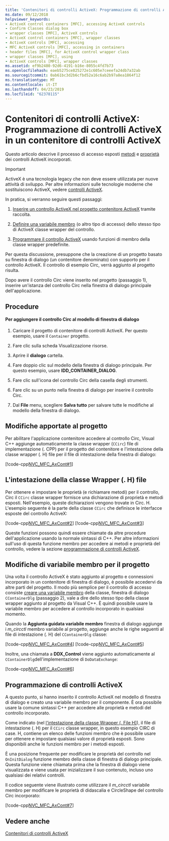 ```yaml
---
title: 'Contenitori di controlli ActiveX: Programmazione di controlli ActiveX in un contenitore di controlli ActiveX'
ms.date: 09/12/2018
helpviewer_keywords:
- ActiveX control containers [MFC], accessing ActiveX controls
- Confirm Classes dialog box
- wrapper classes [MFC], ActiveX controls
- ActiveX control containers [MFC], wrapper classes
- ActiveX controls [MFC], accessing
- MFC ActiveX controls [MFC], accessing in containers
- header files [MFC], for ActiveX control wrapper class
- wrapper classes [MFC], using
- ActiveX controls [MFC], wrapper classes
ms.assetid: ef9b2480-92d6-4191-b16e-8055c4fd7b73
ms.openlocfilehash: eaeb5275ce825272e1c605e7ceeefa24db7a32ab
ms.sourcegitcommit: 0ab61bc3d2b6cfbd52a16c6ab2b97a8ea1864f12
ms.translationtype: MT
ms.contentlocale: it-IT
ms.lasthandoff: 04/23/2019
ms.locfileid: "62378115"
---
```

# <a name="activex-control-containers-programming-activex-controls-in-an-activex-control-container"></a>Contenitori di controlli ActiveX: Programmazione di controlli ActiveX in un contenitore di controlli ActiveX

Questo articolo descrive il processo di accesso esposti [metodi](../mfc/mfc-activex-controls-methods.md) e [proprietà](../mfc/mfc-activex-controls-properties.md) dei controlli ActiveX incorporati.

>[!IMPORTANT]
> ActiveX è una tecnologia legacy che non deve essere utilizzata per nuove attività di sviluppo. Per altre informazioni sulle tecnologie moderne che sostituiscono ActiveX, vedere [controlli ActiveX](activex-controls.md).

In pratica, si verranno seguire questi passaggi:

1. [Inserire un controllo ActiveX nel progetto contenitore ActiveX](../mfc/inserting-a-control-into-a-control-container-application.md) tramite raccolta.

1. [Definire una variabile membro](../mfc/activex-control-containers-connecting-an-activex-control-to-a-member-variable.md) (o altro tipo di accesso) dello stesso tipo di ActiveX classe wrapper del controllo.

1. [Programmare il controllo ActiveX](#_core_programming_the_activex_control) usando funzioni di membro della classe wrapper predefinite.

Per questa discussione, presuppone che la creazione di un progetto basato su finestra di dialogo (un contenitore denominato) con supporto per il controllo ActiveX. Il controllo di esempio Circ, verrà aggiunto al progetto risulta.

Dopo avere il controllo Circ viene inserito nel progetto (passaggio 1), inserire un'istanza del controllo Circ nella finestra di dialogo principale dell'applicazione.

## <a name="procedures"></a>Procedure

#### <a name="to-add-the-circ-control-to-the-dialog-template"></a>Per aggiungere il controllo Circ al modello di finestra di dialogo

1. Caricare il progetto di contenitore di controlli ActiveX. Per questo esempio, usare il `Container` progetto.

1. Fare clic sulla scheda Visualizzazione risorse.

1. Aprire il **dialogo** cartella.

1. Fare doppio clic sul modello della finestra di dialogo principale. Per questo esempio, usare **IDD_CONTAINER_DIALOG**.

1. Fare clic sull'icona del controllo Circ della casella degli strumenti.

1. Fare clic su un punto nella finestra di dialogo per inserire il controllo Circ.

1. Dal **File** menu, scegliere **Salva tutto** per salvare tutte le modifiche al modello della finestra di dialogo.

## <a name="modifications-to-the-project"></a>Modifiche apportate al progetto

Per abilitare l'applicazione contenitore accedere al controllo Circ, Visual C++ aggiunge automaticamente la classe wrapper (`CCirc`) file di implementazione (. CPP) per il progetto del contenitore e l'intestazione della classe wrapper (. H) file per il file di intestazione della finestra di dialogo:

[!code-cpp[NVC_MFC_AxCont#1](../mfc/codesnippet/cpp/programming-activex-controls-in-a-activex-control-container_1.h)]

##  <a name="_core_the_wrapper_class_header_28h29_file"></a> L'intestazione della classe Wrapper (. H) file

Per ottenere e impostare le proprietà (e richiamare metodi) per il controllo, Circ il `CCirc` classe wrapper fornisce una dichiarazione di proprietà e metodi esposti. Nell'esempio, queste dichiarazioni vengono trovate in Circ. H. L'esempio seguente è la parte della classe `CCirc` che definisce le interfacce esposte del controllo ActiveX:

[!code-cpp[NVC_MFC_AxCont#2](../mfc/codesnippet/cpp/programming-activex-controls-in-a-activex-control-container_2.h)]
[!code-cpp[NVC_MFC_AxCont#3](../mfc/codesnippet/cpp/programming-activex-controls-in-a-activex-control-container_3.h)]

Queste funzioni possono quindi essere chiamate da altre procedure dell'applicazione usando la normale sintassi di C++. Per altre informazioni sull'uso di questa funzione membro per accedere ai metodi e proprietà del controllo, vedere la sezione [programmazione di controlli ActiveX](#_core_programming_the_activex_control).

##  <a name="_core_member_variable_modifications_to_the_project"></a> Modifiche di variabile membro per il progetto

Una volta il controllo ActiveX è stato aggiunto al progetto e connessioni incorporato in un contenitore di finestra di dialogo, è possibile accedervi da altre parti del progetto. Il modo più semplice per il controllo di accesso consiste [creare una variabile membro](../mfc/activex-control-containers-connecting-an-activex-control-to-a-member-variable.md) della classe, finestra di dialogo `CContainerDlg` (passaggio 2), vale a dire dello stesso tipo della classe wrapper aggiunto al progetto da Visual C++. È quindi possibile usare la variabile membro per accedere al controllo incorporato in qualsiasi momento.

Quando la **Aggiunta guidata variabile membro** finestra di dialogo aggiunge i *m_circctl* membro variabile al progetto, aggiunge anche le righe seguenti al file di intestazione (. H) del `CContainerDlg` classe:

[!code-cpp[NVC_MFC_AxCont#4](../mfc/codesnippet/cpp/programming-activex-controls-in-a-activex-control-container_4.h)]
[!code-cpp[NVC_MFC_AxCont#5](../mfc/codesnippet/cpp/programming-activex-controls-in-a-activex-control-container_5.h)]

Inoltre, una chiamata a **DDX_Control** viene aggiunto automaticamente al `CContainerDlg`dell'implementazione di `DoDataExchange`:

[!code-cpp[NVC_MFC_AxCont#6](../mfc/codesnippet/cpp/programming-activex-controls-in-a-activex-control-container_6.cpp)]

##  <a name="_core_programming_the_activex_control"></a> Programmazione di controlli ActiveX

A questo punto, si hanno inserito il controllo ActiveX nel modello di finestra di dialogo e creato una variabile membro per il componente. È ora possibile usare la comune sintassi C++ per accedere alle proprietà e metodi del controllo incorporato.

Come indicato (nel [l'intestazione della classe Wrapper (. File H)](#_core_the_wrapper_class_header_28h29_file)), il file di intestazione (. H) per il `CCirc` classe wrapper, in questo esempio CIRC di case. H, contiene un elenco delle funzioni membro che è possibile usare per ottenere e impostare qualsiasi valore di proprietà esposti. Sono disponibili anche le funzioni membro per i metodi esposti.

È una posizione frequente per modificare le proprietà del controllo nel `OnInitDialog` funzione membro della classe di finestra di dialogo principale. Questa funzione viene chiamata prima che la finestra di dialogo viene visualizzata e viene usata per inizializzare il suo contenuto, incluso uno qualsiasi dei relativi controlli.

Il codice seguente viene illustrato come utilizzare il *m_circctl* variabile membro per modificare le proprietà di didascalia e CircleShape del controllo Circ incorporato:

[!code-cpp[NVC_MFC_AxCont#7](../mfc/codesnippet/cpp/programming-activex-controls-in-a-activex-control-container_7.cpp)]

## <a name="see-also"></a>Vedere anche

[Contenitori di controlli ActiveX](../mfc/activex-control-containers.md)
